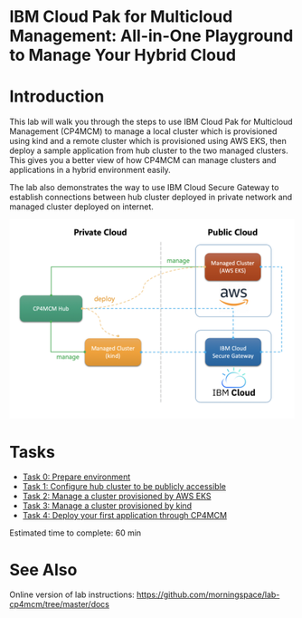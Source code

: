# IBM Cloud Pak for Multicloud Management: All-in-One Playground to Manage Your Hybrid Cloud

Introduction
============

This lab will walk you through the steps to use IBM Cloud Pak for Multicloud Management (CP4MCM) to manage a
local cluster which is provisioned using kind and a remote cluster which is provisioned using AWS EKS, then
deploy a sample application from hub cluster to the two managed clusters. This gives you a better view of how
CP4MCM can manage clusters and applications in a hybrid environment easily.

The lab also demonstrates the way to use IBM Cloud Secure Gateway to establish connections between hub cluster
deployed in private network and managed cluster deployed on internet.

![Figure: The Lab Architecture](images/lab-architecture.png)
  
Tasks
=====

- [Task 0: Prepare environment](task0/)
- [Task 1: Configure hub cluster to be publicly accessible](task1/)
- [Task 2: Manage a cluster provisioned by AWS EKS](task2/)
- [Task 3: Manage a cluster provisioned by kind](task3/)
- [Task 4: Deploy your first application through CP4MCM](task4/)

Estimated time to complete: 60 min

See Also
========

Online version of lab instructions: https://github.com/morningspace/lab-cp4mcm/tree/master/docs

